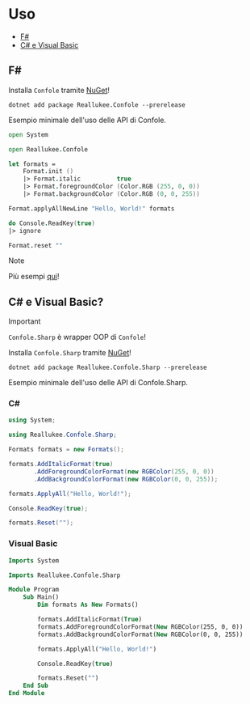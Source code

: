 # Uso

* [F#](#f)
* [C# e Visual Basic](#c-e-visual-basic)



## F#

Installa `Confole` tramite [NuGet](https://www.nuget.org/packages/Reallukee.Confole)!

```
dotnet add package Reallukee.Confole --prerelease
```

Esempio minimale dell'uso delle API di Confole.

```fsharp
open System

open Reallukee.Confole

let formats =
    Format.init ()
    |> Format.italic          true
    |> Format.foregroundColor (Color.RGB (255, 0, 0))
    |> Format.backgroundColor (Color.RGB (0, 0, 255))

Format.applyAllNewLine "Hello, World!" formats

do Console.ReadKey(true)
|> ignore

Format.reset ""
```

> [!NOTE]
> Più esempi [qui](./examples)!



## C# e Visual Basic?

> [!IMPORTANT]
> `Confole.Sharp` è wrapper OOP di `Confole`!

Installa `Confole.Sharp` tramite [NuGet](https://www.nuget.org/packages/Reallukee.Confole.Sharp)!

```
dotnet add package Reallukee.Confole.Sharp --prerelease
```

Esempio minimale dell'uso delle API di Confole.Sharp.



### C#

```csharp
using System;

using Reallukee.Confole.Sharp;

Formats formats = new Formats();

formats.AddItalicFormat(true)
       .AddForegroundColorFormat(new RGBColor(255, 0, 0))
       .AddBackgroundColorFormat(new RGBColor(0, 0, 255));

formats.ApplyAll("Hello, World!");

Console.ReadKey(true);

formats.Reset("");
```



### Visual Basic

```vb
Imports System

Imports Reallukee.Confole.Sharp

Module Program
    Sub Main()
        Dim formats As New Formats()

        formats.AddItalicFormat(True)
        formats.AddForegroundColorFormat(New RGBColor(255, 0, 0))
        formats.AddBackgroundColorFormat(New RGBColor(0, 0, 255))

        formats.ApplyAll("Hello, World!")

        Console.ReadKey(true)

        formats.Reset("")
    End Sub
End Module
```
